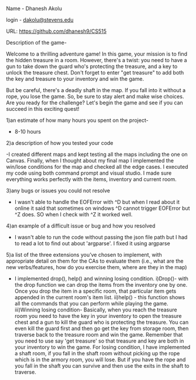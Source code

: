 Name - Dhanesh Akolu

login - dakolu@stevens.edu

URL: https://github.com/dhanesh9/CS515


Description of the game-

Welcome to a thrilling adventure game! In this game, your mission is to find the hidden treasure in a room. However, there's a twist: you need to have a gun to take down the guard who's protecting the treasure, and a key to unlock the treasure chest. Don't forget to enter "get treasure" to add both the key and treasure to your inventory and win the game.

But be careful, there's a deadly shaft in the map. If you fall into it without a rope, you lose the game. So, be sure to stay alert and make wise choices. Are you ready for the challenge? Let's begin the game and see if you can succeed in this exciting quest!



1)an estimate of how many hours you spent on the project- 
- 8-10 hours

2)a description of how you tested your code

-I created different maps and kept testing all the maps including the one on Canvas. Finally, when I thought about my final map I implemented the win/lose conditions for the map
and checked all the edge cases. I executed my code using both command prompt and visual studio. I made sure everything works perfectly with the items, inventory and current room.

3)any bugs or issues you could not resolve

- I wasn't able to handle the EOFError with ^D but when I read about it online it said that sometimes on windows ^D cannot trigger EOFError but ^Z does. SO when I check with 
  ^Z it worked well.

4)an example of a difficult issue or bug and how you resolved

- I wasn't able to run the code without passing the json file path but I had to read a lot to find out about 'argparse'. I fixed it using argparse

5)a list of the three extensions you’ve chosen to implement, with appropriate detail on them for the CAs to evaluate them (i.e., what are the new verbs/features, how do you exercise them, where are they in the map)

- I implemented drop(), help() and winning losing condition.
  i)Drop()- with the drop function we can drop the items from the inventory one by one. Once you drop the item in a specific room, that particular item gets appended in the current room's
          item list.
  ii)help() - this function shows all the commands that you can perform while playing the game.
  iii)Winning losing condition- Basically, when you reach the treasure room you need to have the key in your inventory to open the treasure chest and a gun to kill the guard who is 
	protecting the treasure. You can even kill the guard first and then go get the key from storage room, then traverse back to the treasure room and win the game. Remember that you need
	to use say 'get treasure' so that treasure and key are both in your inventory to win the game.
	For losing condition, I have implemented a shaft room, if you fall in the shaft room without picking up the rope which is in the armory room, you will lose. But if you have the rope 
	and you fall in the shaft you can survive and then use the exits in the shaft to traverse.


